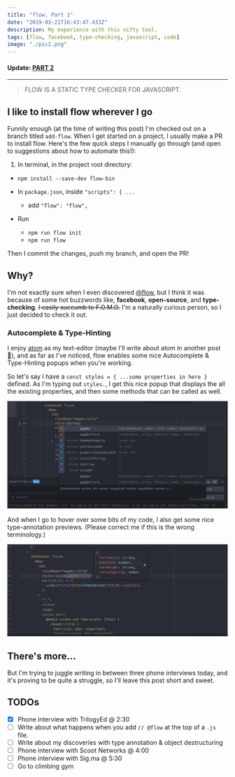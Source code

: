 ```yaml
---
title: "flow, Part 1"
date: "2019-03-21T16:43:47.433Z"
description: My experience with this nifty tool.
tags: [flow, facebook, type-checking, javascript, code]
image: "./pic2.png"
---
```


#### Update: [PART 2](/flow-part-2)

---

> FLOW IS A STATIC TYPE CHECKER FOR JAVASCRIPT.

## I like to install flow wherever I go

Funnily enough (at the time of writing this post) I'm checked out on a branch titled `add-flow`. When I get started on a project, I usually make a PR to install flow. Here's the few quick steps I manually go through (and open to suggestions about how to automate this!):

1. In terminal, in the project root directory:

- `npm install --save-dev flow-bin`

- In `package.json`, inside `"scripts": { ...`

  - add `"flow": "flow",`

- Run
  - `npm run flow init`
  - `npm run flow`

Then I commit the changes, push my branch, and open the PR!

## Why?

I'm not exactly sure when I even discovered [@flow](https://flow.org/en/), but I think it was because of some hot buzzwords like, **facebook**, **open-source**, and **type-checking**. ~~I easily succumb to F.O.M.O.~~ I'm a naturally curious person, so I just decided to check it out.

### Autocomplete & Type-Hinting

I enjoy [atom](https://atom.io/) as my text-editor (maybe I'll write about atom in another post 🤔), and as far as I've noticed, flow enables some nice Autocomplete & Type-Hinting popups when you're working.

So let's say I have a `const styles = { ...some properties in here }` defined. As I'm typing out `styles.`, I get this nice popup that displays the all the existing properties, and then some methods that can be called as well.

![Autocomplete](./pic1.png)

And when I go to hover over some bits of my code, I also get some nice type-annotation previews. (Please correct me if this is the wrong terminology.)

![Type-Hinting](./pic2.png)

## There's more...

But I'm trying to juggle writing in between three phone interviews today, and it's proving to be quite a struggle, so I'll leave this post short and sweet.

## TODOs

- [x] Phone interview with TrilogyEd @ 2:30
- [ ] Write about what happens when you add `// @flow` at the top of a `.js` file.
- [ ] Write about my discoveries with type annotation & object destructuring
- [ ] Phone interview with Scoot Networks @ 4:00
- [ ] Phone interview with Sig.ma @ 5:30
- [ ] Go to climbing gym
